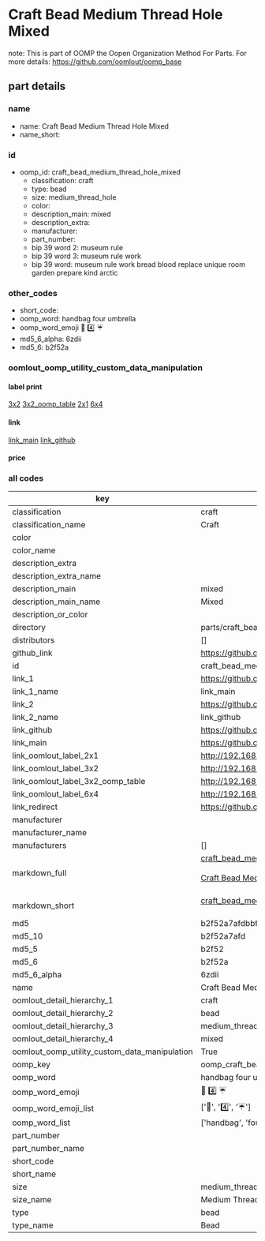 # Craft Bead Medium Thread Hole Mixed  

note: This is part of OOMP the Oopen Organization Method For Parts. For more details: https://github.com/oomlout/oomp_base

##  part details
  







### name
* name: Craft Bead Medium Thread Hole Mixed
* name_short: 
### id
* oomp_id: craft_bead_medium_thread_hole_mixed
  * classification: craft
  * type: bead
  * size: medium_thread_hole
  * color: 
  * description_main: mixed
  * description_extra: 
  * manufacturer: 
  * part_number: 
  * bip 39 word 2: museum rule
  * bip 39 word 3: museum rule work
  * bip 39 word: museum rule work bread blood replace unique room garden prepare kind arctic

### other_codes
* short_code: 
* oomp_word: handbag four umbrella
* oomp_word_emoji :handbag: :four: :umbrella:
* md5_6_alpha: 6zdii
* md5_6: b2f52a






### oomlout_oomp_utility_custom_data_manipulation
#### label print
[3x2](http://192.168.1.245:1112/?label=oomp%206zdii)
[3x2_oomp_table](http://192.168.1.108:1112/?label=oomp%206zdii)
[2x1](http://192.168.1.242:1112/?label=oomp%206zdii)
[6x4](http://192.168.1.55:1112/?label=oomp%206zdii)    

#### link

[link_main](https://github.com/oomlout/oomlout_oomp_version_1_messy/tree/main/parts/craft_bead_medium_thread_hole_mixed) [link_github](https://github.com/oomlout/oomlout_oomp_version_1_messy/tree/main/parts/craft_bead_medium_thread_hole_mixed)                             

#### price







### all codes 
| key | value |  
| --- | --- |  
| classification | craft |  
| classification_name | Craft |  
| color |  |  
| color_name |  |  
| description_extra |  |  
| description_extra_name |  |  
| description_main | mixed |  
| description_main_name | Mixed |  
| description_or_color |   |  
| directory | parts/craft_bead_medium_thread_hole_mixed |  
| distributors | [] |  
| github_link | https://github.com/oomlout/oomlout_oomp_part_src/tree/main/parts/craft_bead_medium_thread_hole_mixed |  
| id | craft_bead_medium_thread_hole_mixed |  
| link_1 | https://github.com/oomlout/oomlout_oomp_version_1_messy/tree/main/parts/craft_bead_medium_thread_hole_mixed |  
| link_1_name | link_main |  
| link_2 | https://github.com/oomlout/oomlout_oomp_version_1_messy/tree/main/parts/craft_bead_medium_thread_hole_mixed |  
| link_2_name | link_github |  
| link_github | https://github.com/oomlout/oomlout_oomp_version_1_messy/tree/main/parts/craft_bead_medium_thread_hole_mixed |  
| link_main | https://github.com/oomlout/oomlout_oomp_version_1_messy/tree/main/parts/craft_bead_medium_thread_hole_mixed |  
| link_oomlout_label_2x1 | http://192.168.1.242:1112/?label=oomp%206zdii |  
| link_oomlout_label_3x2 | http://192.168.1.245:1112/?label=oomp%206zdii |  
| link_oomlout_label_3x2_oomp_table | http://192.168.1.108:1112/?label=oomp%206zdii |  
| link_oomlout_label_6x4 | http://192.168.1.55:1112/?label=oomp%206zdii |  
| link_redirect | https://github.com/oomlout/oomlout_oomp_version_1_messy/tree/main/parts/craft_bead_medium_thread_hole_mixed |  
| manufacturer |  |  
| manufacturer_name |  |  
| manufacturers | [] |  
| markdown_full | [craft_bead_medium_thread_hole_mixed](none)<br>[](none)<br>[Craft Bead Medium Thread Hole Mixed](none)<br><br> |  
| markdown_short | [craft_bead_medium_thread_hole_mixed](none)<br><br> |  
| md5 | b2f52a7afdbbfdb2db0bf1b7fb2f4c8d |  
| md5_10 | b2f52a7afd |  
| md5_5 | b2f52 |  
| md5_6 | b2f52a |  
| md5_6_alpha | 6zdii |  
| name | Craft Bead Medium Thread Hole Mixed |  
| oomlout_detail_hierarchy_1 | craft |  
| oomlout_detail_hierarchy_2 | bead |  
| oomlout_detail_hierarchy_3 | medium_thread_hole |  
| oomlout_detail_hierarchy_4 | mixed |  
| oomlout_oomp_utility_custom_data_manipulation | True |  
| oomp_key | oomp_craft_bead_medium_thread_hole_mixed |  
| oomp_word | handbag four umbrella |  
| oomp_word_emoji | :handbag: :four: :umbrella: |  
| oomp_word_emoji_list | [':handbag:', ':four:', ':umbrella:'] |  
| oomp_word_list | ['handbag', 'four', 'umbrella'] |  
| part_number |  |  
| part_number_name |  |  
| short_code |  |  
| short_name |  |  
| size | medium_thread_hole |  
| size_name | Medium Thread Hole |  
| type | bead |  
| type_name | Bead |  
